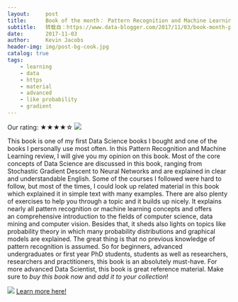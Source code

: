 ```yaml
---
layout:     post
title:      Book of the month： Pattern Recognition and Machine Learning review
subtitle:   转载自：https://www.data-blogger.com/2017/11/03/book-month-pattern-recognition-machine-learning/
date:       2017-11-03
author:     Kevin Jacobs
header-img: img/post-bg-cook.jpg
catalog: true
tags:
    - learning
    - data
    - https
    - material
    - advanced
    - like probability
    - gradient
---
```


Our rating: ★★★★☆
![](https://ir-na.amazon-adsystem.com/e/ir?t=ATVPDKIKX0DER&l=alb&o=1&a=0387310738)


This book is one of my first Data Science books I bought and one of the books I personally use most often. In this Pattern Recognition and Machine Learning review, I will give you my opinion on this book. Most of the core concepts of Data Science are discussed in this book, ranging from Stochastic Gradient Descent to Neural Networks and are explained in clear and understandable English. Some of the courses I followed were hard to follow, but most of the times, I could look up related material in this book which explained it in simple text with many examples. There are also plenty of exercises to help you through a topic and it builds up nicely. It explains nearly all pattern recognition or machine learning concepts and offers an comprehensive introduction to the fields of computer science, data mining and computer vision. Besides that, it sheds also lights on topics like probability theory in which many probability distributions and graphical models are explained. The great thing is that no previous knowledge of pattern recognition is assumed. So for beginners, advanced undergraduates or first year PhD students, students as well as researchers, researchers and practitioners, this book is an absolutely must-have. For more advanced Data Scientist, this book is great reference material. Make sure to *buy this book now* and *add it to your collection*!

![](https://ir-na.amazon-adsystem.com/e/ir?t=ATVPDKIKX0DER&l=alb&o=1&a=0387310738)
[Learn more here!](https://www.amazon.com/Pattern-Recognition-Learning-Information-Statistics/dp/0387310738?SubscriptionId=AKIAIICFJIJWXN55ZYDA&tag=ATVPDKIKX0DER&linkCode=alb&camp=2025&creative=165953&creativeASIN=0387310738)

 
